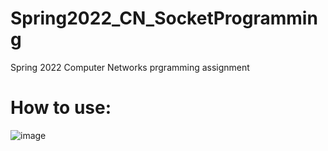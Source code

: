 # Spring2022_CN_SocketProgramming
Spring 2022 Computer Networks prgramming assignment 
# How to use:
![image](https://github.com/AlexWeiZH/Spring2022_CN_SocketProgramming/assets/98062338/abff34d2-b99d-4f4b-88da-358504972959)
